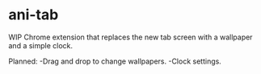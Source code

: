 # ani-tab

WIP Chrome extension that replaces the new tab screen with a wallpaper and a simple clock.

Planned:
  -Drag and drop to change wallpapers.
  -Clock settings.
